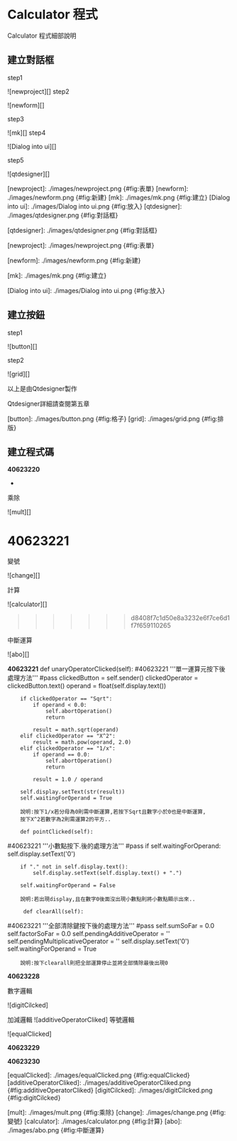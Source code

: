 Calculator 程式
===

Calculator 程式細部說明

建立對話框
---

step1

![newproject][]
step2

 ![newform][]

step3

![mk][]
step4

 ![Dialog into ui][]

step5

![qtdesigner][]

[newproject]: ./images/newproject.png {#fig:表單}
[newform]: ./images/newform.png {#fig:新建}
[mk]: ./images/mk.png {#fig:建立}
[Dialog into ui]: ./images/Dialog into ui.png {#fig:放入}
[qtdesigner]: ./images/qtdesigner.png {#fig:對話框}


[qtdesigner]: ./images/qtdesigner.png {#fig:對話框}

[newproject]: ./images/newproject.png {#fig:表單}

[newform]: ./images/newform.png {#fig:新建}

[mk]: ./images/mk.png {#fig:建立}

[Dialog into ui]: ./images/Dialog into ui.png {#fig:放入}

建立按鈕
---
step1

![button][]

step2

![grid][]

以上是由Qtdesigner製作

Qtdesigner詳細請查閱第五章

[button]: ./images/button.png {#fig:格子}
[grid]: ./images/grid.png {#fig:排版}

建立程式碼
---
__40623220__

*

乘除

![mult][]


__40623221__
=======
變號

![change][]

計算

![calculator][]
>>>>>>> d8408f7c1d50e8a3232e6f7ce6d1f7f659110265

中斷運算

![abo][]


__40623221__
    def unaryOperatorClicked(self):
#40623221
        '''單一運算元按下後處理方法'''
        #pass
        clickedButton = self.sender()
        clickedOperator = clickedButton.text()
        operand = float(self.display.text())

        if clickedOperator == "Sqrt":
            if operand < 0.0:
                self.abortOperation()
                return

            result = math.sqrt(operand)
        elif clickedOperator == "X^2":
            result = math.pow(operand, 2.0)
        elif clickedOperator == "1/x":
            if operand == 0.0:
                self.abortOperation()
                return

            result = 1.0 / operand

        self.display.setText(str(result))
        self.waitingForOperand = True
        
        說明:按下1/x若分母為0則需中斷運算,若按下Sqrt且數字小於0也是中斷運算,
        按下X^2若數字為2則需運算2的平方..
        
        def pointClicked(self):
#40623221
        '''小數點按下.後的處理方法'''
        #pass
        if self.waitingForOperand:
            self.display.setText('0')
 
        if "." not in self.display.text():
            self.display.setText(self.display.text() + ".")
 
        self.waitingForOperand = False
        
        說明:若出現display,且在數字0後面沒出現小數點則將小數點顯示出來..
        
         def clearAll(self):
#40623221
        '''全部清除鍵按下後的處理方法'''
        #pass
        self.sumSoFar = 0.0
        self.factorSoFar = 0.0
        self.pendingAdditiveOperator = ''
        self.pendingMultiplicativeOperator = ''
        self.display.setText('0')
        self.waitingForOperand = True
        
        說明:按下clearall則把全部運算停止並將全部情除最後出現0
        




__40623228__

數字邏輯

![digitCilcked]

加減邏輯
![additiveOperatorCliked]
等號邏輯

![equalClicked]

__40623229__







__40623230__





[equalClicked]: ./images/equalClicked.png {#fig:equalClicked}
[additiveOperatorCliked]: ./images/additiveOperatorCliked.png {#fig:additiveOperatorCliked}
[digitCilcked]: ./images/digitCilcked.png {#fig:digitCilcked}




























[mult]: ./images/mult.png {#fig:乘除}
[change]: ./images/change.png {#fig:變號}
[calculator]: ./images/calculator.png {#fig:計算}
[abo]: ./images/abo.png {#fig:中斷運算}



